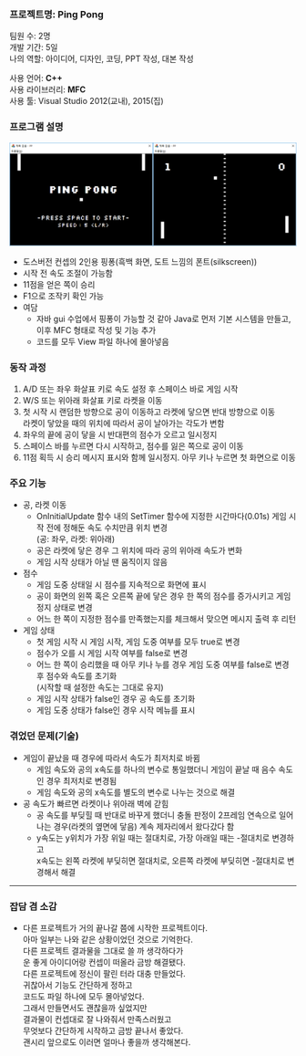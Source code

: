 ### 프로젝트명: Ping Pong

팀원 수: 2명<br>
개발 기간: 5일<br>
나의 역할: 아이디어, 디자인, 코딩, PPT 작성, 대본 작성

사용 언어: **C++**<br>
사용 라이브러리: **MFC**<br>
사용 툴: Visual Studio 2012(교내), 2015(집)

### 프로그램 설명
<img src="https://github.com/zxc3824/16.1.2-PP/blob/master/etc/PP1.png" width=50%><img src="https://github.com/zxc3824/16.1.2-PP/blob/master/etc/PP2.png" width=50%>
- 도스버전 컨셉의 2인용 핑퐁(흑백 화면, 도트 느낌의 폰트(silkscreen))
- 시작 전 속도 조절이 가능함
- 11점을 얻은 쪽이 승리
- F1으로 조작키 확인 가능
- 여담
  - 자바 gui 수업에서 핑퐁이 가능할 것 같아 Java로 먼저 기본 시스템을 만들고, 이후 MFC 형태로 작성 및 기능 추가
  - 코드를 모두 View 파일 하나에 몰아넣음

### 동작 과정
1. A/D 또는 좌우 화살표 키로 속도 설정 후 스페이스 바로 게임 시작
2. W/S 또는 위아래 화살표 키로 라켓을 이동
3. 첫 시작 시 랜덤한 방향으로 공이 이동하고 라켓에 닿으면 반대 방향으로 이동<br>
라켓이 닿았을 때의 위치에 따라서 공이 날아가는 각도가 변함
4. 좌우의 끝에 공이 닿을 시 반대편의 점수가 오르고 일시정지
5. 스페이스 바를 누르면 다시 시작하고, 점수를 잃은 쪽으로 공이 이동
6. 11점 획득 시 승리 메시지 표시와 함께 일시정지. 아무 키나 누르면 첫 화면으로 이동

### 주요 기능
- 공, 라켓 이동
  - OnInitialUpdate 함수 내의 SetTimer 함수에 지정한 시간마다(0.01s) 게임 시작 전에 정해둔 속도 수치만큼 위치 변경<br>
  (공: 좌우, 라켓: 위아래)
  - 공은 라켓에 닿은 경우 그 위치에 따라 공의 위아래 속도가 변화
  - 게임 시작 상태가 아닐 땐 움직이지 않음
- 점수
  - 게임 도중 상태일 시 점수를 지속적으로 화면에 표시
  - 공이 화면의 왼쪽 혹은 오른쪽 끝에 닿은 경우 한 쪽의 점수를 증가시키고 게임 정지 상태로 변경
  - 어느 한 쪽이 지정한 점수를 만족했는지를 체크해서 맞으면 메시지 출력 후 리턴
- 게임 상태
  - 첫 게임 시작 시 게임 시작, 게임 도중 여부를 모두 true로 변경
  - 점수가 오를 시 게임 시작 여부를 false로 변경
  - 어느 한 쪽이 승리했을 때 아무 키나 누를 경우 게임 도중 여부를 false로 변경후 점수와 속도를 초기화<br>
  (시작할 때 설정한 속도는 그대로 유지)
  - 게임 시작 상태가 false인 경우 공 속도를 초기화
  - 게임 도중 상태가 false인 경우 시작 메뉴를 표시

### 겪었던 문제(기술)
- 게임이 끝났을 때 경우에 따라서 속도가 최저치로 바뀜
  - 게임 속도와 공의 x속도를 하나의 변수로 통일했더니 게임이 끝날 때 음수 속도인 경우 최저치로 변경됨
  - 게임 속도와 공의 x속도를 별도의 변수로 나누는 것으로 해결
- 공 속도가 빠르면 라켓이나 위아래 벽에 갇힘
  - 공 속도를 부딪힐 때 반대로 바꾸게 했더니 충돌 판정이 2프레임 연속으로 일어나는 경우(라켓의 옆면에 닿음) 계속 제자리에서 왔다갔다 함
  - y속도는 y위치가 가장 위일 때는 절대치로, 가장 아래일 때는 -절대치로 변경하고<br>
  x속도는 왼쪽 라켓에 부딪히면 절대치로, 오른쪽 라켓에 부딪히면 -절대치로 변경해서 해결

---

### 잡담 겸 소감
- 다른 프로젝트가 거의 끝나갈 쯤에 시작한 프로젝트이다.<br>
아마 일부는 나와 같은 상황이었던 것으로 기억한다.<br>
다른 프로젝트 결과물을 그대로 쓸 까 생각하다가<br>
운 좋게 아이디어랑 컨셉이 떠올라 금방 해결됐다.<br>
다른 프로젝트에 정신이 팔린 터라 대충 만들었다.<br>
귀찮아서 기능도 간단하게 정하고<br>
코드도 파일 하나에 모두 몰아넣었다.<br>
그래서 만들면서도 괜찮을까 싶었지만<br>
결과물이 컨셉대로 잘 나와줘서 만족스러웠고<br>
무엇보다 간단하게 시작하고 금방 끝나서 좋았다.<br>
괜시리 앞으로도 이러면 얼마나 좋을까 생각해본다.
